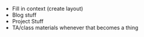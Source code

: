- Fill in context (create layout)
- Blog stuff
- Project Stuff
- TA/class materials whenever that becomes a thing
